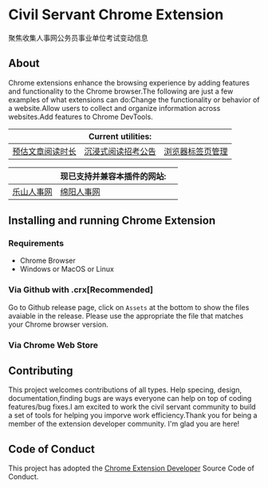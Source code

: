 # Civil Servant Chrome Extension
聚焦收集人事网公务员事业单位考试变动信息

## About
Chrome extensions enhance the browsing experience by adding features and functionality to the Chrome browser.The following are just a few examples of what extensions can do:Change the functionality or behavior of a website.Allow users to collect and organize information across websites.Add features to Chrome DevTools.

|              | Current utilities: |              |
|--------------|--------------------|--------------|
| [预估文章阅读时长]() | [沉浸式阅读招考公告]() | [浏览器标签页管理]() |

|              | 现已支持并兼容本插件的网站: |              |
|--------------|--------------------|--------------|
| [乐山人事网](http://www.lspta.com.cn/) | [绵阳人事网](http://www.myrsks.com.cn/) | []() |

## Installing and running Chrome Extension

### Requirements
- Chrome Browser
- Windows or MacOS or Linux
### Via Github with .crx[Recommended]
Go to Github release page, click on `Assets` at the bottom to show the files avaiable in the release. Please use the appropriate the file that matches your Chrome browser version. 
### Via Chrome Web Store

## Contributing
This project welcomes contributions of all types. Help specing, design, documentation,finding bugs are ways everyone can help on top of coding features/bug fixes.I am excited to work the civil servant community to build a set of tools for helping you imporve work efficiency.Thank you for being a member of the extension developer community. I'm glad you are here!

## Code of Conduct 
This project has adopted the [Chrome Extension Developer](https://developer.chrome.com/docs/extensions/reference/) Source Code of Conduct.